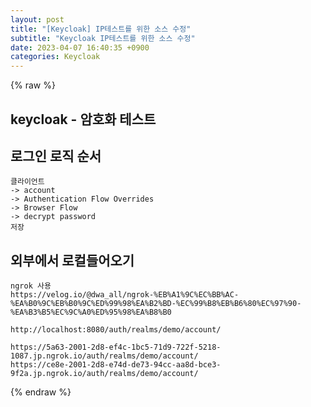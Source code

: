 ```yaml
---  
layout: post  
title: "[Keycloak] IP테스트를 위한 소스 수정"  
subtitle: "Keycloak IP테스트를 위한 소스 수정"  
date: 2023-04-07 16:40:35 +0900  
categories: Keycloak  
---  
```

{% raw %}  
## keycloak - 암호화 테스트  
  
## 로그인 로직 순서  
	클라이언트  
	-> account  
	-> Authentication Flow Overrides  
	-> Browser Flow  
	-> decrypt password  
	저장  
  
## 외부에서 로컬들어오기  
	ngrok 사용  
	https://velog.io/@dwa_all/ngrok-%EB%A1%9C%EC%BB%AC-%EA%B0%9C%EB%B0%9C%ED%99%98%EA%B2%BD-%EC%99%B8%EB%B6%80%EC%97%90-%EA%B3%B5%EC%9C%A0%ED%95%98%EA%B8%B0  
  
	http://localhost:8080/auth/realms/demo/account/  
  
	https://5a63-2001-2d8-ef4c-1bc5-71d9-722f-5218-1087.jp.ngrok.io/auth/realms/demo/account/  
	https://ce8e-2001-2d8-e74d-de73-94cc-aa8d-bce3-9f2a.jp.ngrok.io/auth/realms/demo/account/  
{% endraw %}